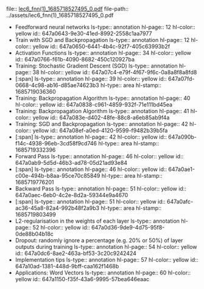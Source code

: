 file:: [lec6_fnn(1)_1685718527495_0.pdf](../assets/lec6_fnn(1)_1685718527495_0.pdf)
file-path:: ../assets/lec6_fnn(1)_1685718527495_0.pdf

- Feedforward neural networks
  ls-type:: annotation
  hl-page:: 12
  hl-color:: yellow
  id:: 647a0643-9e30-41ed-8992-2558c1aa7977
- Train with SGD and Backpropagation
  ls-type:: annotation
  hl-page:: 12
  hl-color:: yellow
  id:: 647a0650-6441-4b4c-92f7-405c63993b2f
- Activation Functions
  ls-type:: annotation
  hl-page:: 34
  hl-color:: yellow
  id:: 647a0766-f61b-4090-8682-450c120927ba
- Training: Stochastic Gradient Descent (SGD) 
  ls-type:: annotation
  hl-page:: 38
  hl-color:: yellow
  id:: 647a07c4-e79f-4f67-9f6c-0a8a8f8a8fd8
- [:span]
  ls-type:: annotation
  hl-page:: 39
  hl-color:: yellow
  id:: 647a07fd-0668-4c98-ab16-d85ae74623b3
  hl-type:: area
  hl-stamp:: 1685719036360
- Training: Backpropagation Algorithm
  ls-type:: annotation
  hl-page:: 40
  hl-color:: yellow
  id:: 647a0838-c961-4859-932f-71e111bd45ea
- Training: Backpropagation Algorithm
  ls-type:: annotation
  hl-page:: 41
  hl-color:: yellow
  id:: 647a083e-d402-48fe-88c8-a6eb85ab9f4a
- Training: SGD and Backpropagation
  ls-type:: annotation
  hl-page:: 42
  hl-color:: yellow
  id:: 647a08ef-a0ed-4120-9599-f9482b39b5fa
- [:span]
  ls-type:: annotation
  hl-page:: 42
  hl-color:: yellow
  id:: 647a090b-f14c-4938-96eb-3cd58f9cd746
  hl-type:: area
  hl-stamp:: 1685719332396
- Forward Pass
  ls-type:: annotation
  hl-page:: 46
  hl-color:: yellow
  id:: 647a0ab9-5d5d-46b3-ad78-05d21ad93e84
- [:span]
  ls-type:: annotation
  hl-page:: 46
  hl-color:: yellow
  id:: 647a0ae1-c00e-494b-b8aa-95ce70c85849
  hl-type:: area
  hl-stamp:: 1685719776201
- Backward Pass
  ls-type:: annotation
  hl-page:: 51
  hl-color:: yellow
  id:: 647a0aec-6eb0-4c2e-8d2a-59344e9a4670
- [:span]
  ls-type:: annotation
  hl-page:: 51
  hl-color:: yellow
  id:: 647a0afc-ac36-45a8-82a4-992b48f2a9b3
  hl-type:: area
  hl-stamp:: 1685719803499
- L2-regularisation in the weights of each layer
  ls-type:: annotation
  hl-page:: 52
  hl-color:: yellow
  id:: 647a0d36-9de9-4d75-95f8-0de88b04b18c
- Dropout: randomly ignore a percentage (e.g. 20% or 50%) of layer outputs during training
  ls-type:: annotation
  hl-page:: 54
  hl-color:: yellow
  id:: 647a0dc6-8ae2-463a-bf53-3c20c9242424
- Implementation tips
  ls-type:: annotation
  hl-page:: 57
  hl-color:: yellow
  id:: 647a10ad-1381-448d-9bff-caa162f1468b
- Applications: Word Vectors
  ls-type:: annotation
  hl-page:: 60
  hl-color:: yellow
  id:: 647a1150-f35f-43a6-9995-57bea646eaac